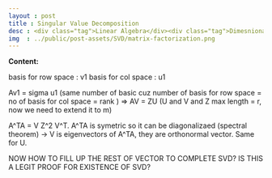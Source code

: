 ```yaml
---
layout : post
title : Singular Value Decomposition
desc : <div class="tag">Linear Algebra</div><div class="tag">Dimesnionality Reduction</div><br>
img  : ../public/post-assets/SVD/matrix-factorization.png
---
```


**Content:**
<!-- MarkdownTOC depth=4 -->

<!-- /MarkdownTOC -->


basis for row space : v1
basis for col space : u1

Av1 = sigma u1 (same number of basic cuz number of basis for row space = no of basis for col space = rank )
=> AV  = ZU (U and V and Z max length = r, now we need to extend it to m)

A^TA = V Z^2 V^T. A^TA is symetric so it can be diagonalizaed (spectral theorem) -> V is eigenvectors of A^TA, they are orthonormal vector. Same for U.


NOW HOW TO FILL UP THE REST OF VECTOR TO COMPLETE SVD?
IS THIS A LEGIT PROOF FOR EXISTENCE OF SVD?


